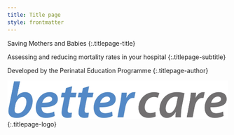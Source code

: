 ```yaml
---
title: Title page
style: frontmatter
---
```


Saving Mothers and Babies
{:.titlepage-title}

Assessing and reducing mortality rates in your hospital
{:.titlepage-subtitle}

Developed by the Perinatal Education Programme
{:.titlepage-author}

![Bettercare logo](images/bettercare-logo.jpg){:.titlepage-logo}
